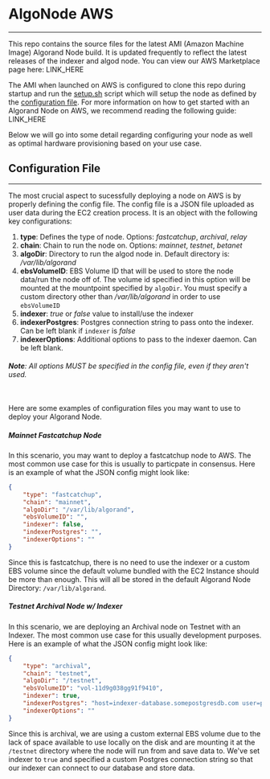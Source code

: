 # AlgoNode AWS
---
This repo contains the source files for the latest AMI (Amazon Machine Image) Algorand Node build. It is updated frequently to reflect the latest releases of the indexer and algod node. You can view our AWS Marketplace page here: LINK_HERE

The AMI when launched on AWS is configured to clone this repo during startup and run the [setup.sh](LINK_HERE) script which will setup the node as defined by the [configuration file](LINK_HERE). For more information on how to get started with an Algorand Node on AWS, we recommend reading the following guide: LINK_HERE

Below we will go into some detail regarding configuring your node as well as optimal hardware provisioning based on your use case.

## Configuration File
---
The most crucial aspect to sucessfully deploying a node on AWS is by properly defining the config file. The config file is a JSON file uploaded as user data during the EC2 creation process. It is an object with the following key configurations:

1. **type**: Defines the type of node. Options: _fastcatchup_, _archival_, _relay_
2. **chain**: Chain to run the node on. Options: _mainnet_, _testnet_, _betanet_
3. **algoDir**: Directory to run the algod node in. Default directory is: _/var/lib/algorand_
4. **ebsVolumeID**: EBS Volume ID that will be used to store the node data/run the node off of. The volume id specified in this option will be mounted at the mountpoint specified by `algoDir`. You must specify a custom directory other than _/var/lib/algorand_ in order to use `ebsVolumeID`
5. **indexer**: _true_ or _false_ value to install/use the indexer
6. **indexerPostgres**: Postgres connection string to pass onto the indexer. Can be left blank if `indexer` is _false_
7. **indexerOptions**: Additional options to pass to the indexer daemon. Can be left blank.

###### **Note**: All options MUST be specified in the config file, even if they aren't used.  
\
Here are some examples of configuration files you may want to use to deploy your Algorand Node.

##### Mainnet Fastcatchup Node
In this scenario, you may want to deploy a fastcatchup node to AWS. The most common use case for this is usually to particpate in consensus. Here is an example of what the JSON config might look like:

```json
{
    "type": "fastcatchup",
    "chain": "mainnet",
    "algoDir": "/var/lib/algorand",
    "ebsVolumeID": "",
    "indexer": false,
    "indexerPostgres": "",
    "indexerOptions": ""
}
```
Since this is fastcatchup, there is no need to use the indexer or a custom EBS volume since the default volume bundled with the EC2 Instance should be more than enough. This will all be stored in the default Algorand Node Directory: `/var/lib/algorand`.

##### Testnet Archival Node w/ Indexer
In this scenario, we are deploying an Archival node on Testnet with an Indexer. The most common use case for this usually development purposes. Here is an example of what the JSON config might look like:

```json
{
    "type": "archival",
    "chain": "testnet",
    "algoDir": "/testnet",
    "ebsVolumeID": "vol-11d9g038gg91f9410",
    "indexer": true,
    "indexerPostgres": "host=indexer-database.somepostgresdb.com user=postgres password=notarealpassword dbname=mainnet",
    "indexerOptions": ""
}
```
Since this is archival, we are using a custom external EBS volume due to the lack of space available to use locally on the disk and are mounting it at the `/testnet` directory where the node will run from and save data to. We've set indexer to `true` and specified a custom Postgres connection string so that our indexer can connect to our database and store data. 
